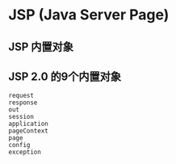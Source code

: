 # JSP (Java Server Page)

## JSP 内置对象

## JSP 2.0 的9个内置对象

```
request
response
out
session
application
pageContext
page
config
exception
```